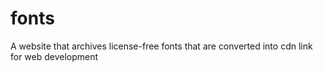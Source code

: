 # fonts
A website that archives license-free fonts that are converted into cdn link for web development
